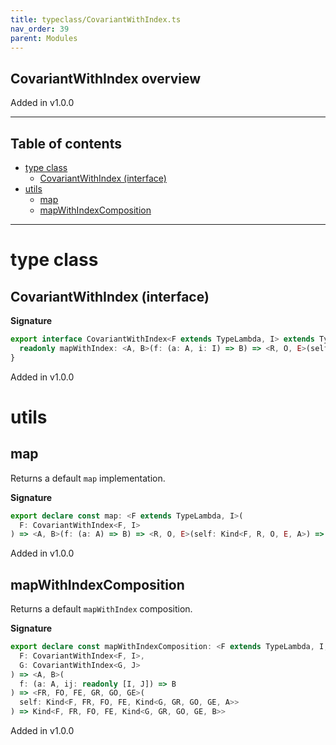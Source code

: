 ```yaml
---
title: typeclass/CovariantWithIndex.ts
nav_order: 39
parent: Modules
---
```


## CovariantWithIndex overview

Added in v1.0.0

---

<h2 class="text-delta">Table of contents</h2>

- [type class](#type-class)
  - [CovariantWithIndex (interface)](#covariantwithindex-interface)
- [utils](#utils)
  - [map](#map)
  - [mapWithIndexComposition](#mapwithindexcomposition)

---

# type class

## CovariantWithIndex (interface)

**Signature**

```ts
export interface CovariantWithIndex<F extends TypeLambda, I> extends TypeClass<F> {
  readonly mapWithIndex: <A, B>(f: (a: A, i: I) => B) => <R, O, E>(self: Kind<F, R, O, E, A>) => Kind<F, R, O, E, B>
}
```

Added in v1.0.0

# utils

## map

Returns a default `map` implementation.

**Signature**

```ts
export declare const map: <F extends TypeLambda, I>(
  F: CovariantWithIndex<F, I>
) => <A, B>(f: (a: A) => B) => <R, O, E>(self: Kind<F, R, O, E, A>) => Kind<F, R, O, E, B>
```

Added in v1.0.0

## mapWithIndexComposition

Returns a default `mapWithIndex` composition.

**Signature**

```ts
export declare const mapWithIndexComposition: <F extends TypeLambda, I, G extends TypeLambda, J>(
  F: CovariantWithIndex<F, I>,
  G: CovariantWithIndex<G, J>
) => <A, B>(
  f: (a: A, ij: readonly [I, J]) => B
) => <FR, FO, FE, GR, GO, GE>(
  self: Kind<F, FR, FO, FE, Kind<G, GR, GO, GE, A>>
) => Kind<F, FR, FO, FE, Kind<G, GR, GO, GE, B>>
```

Added in v1.0.0
